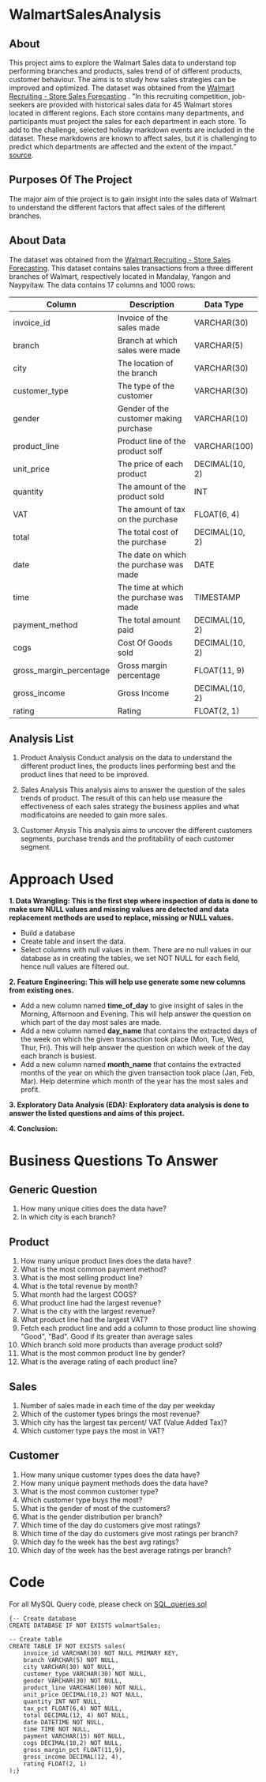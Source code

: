 # WalmartSalesAnalysis

## About
This project aims to explore the Walmart Sales data to understand top performing branches and products, sales trend of of different products, customer behaviour. The aims is to study how sales strategies can be improved and optimized. The dataset was obtained from the [Walmart Recruiting - Store Sales Forecasting](https://www.kaggle.com/c/walmart-recruiting-store-sales-forecasting) .
"In this recruiting competition, job-seekers are provided with historical sales data for 45 Walmart stores located in different regions. Each store contains many departments, and participants must project the sales for each department in each store. To add to the challenge, selected holiday markdown events are included in the dataset. These markdowns are known to affect sales, but it is challenging to predict which departments are affected and the extent of the impact." [source](https://www.kaggle.com/c/walmart-recruiting-store-sales-forecasting).

## Purposes Of The Project
The major aim of thie project is to gain insight into the sales data of Walmart to understand the different factors that affect sales of the different branches.

## About Data
The dataset was obtained from the [Walmart Recruiting - Store Sales Forecasting](https://www.kaggle.com/c/walmart-recruiting-store-sales-forecasting). This dataset contains sales transactions from a three different branches of Walmart, respectively located in Mandalay, Yangon and Naypyitaw. The data contains 17 columns and 1000 rows:

|Column	| Description	| Data Type |
| ----------- | ----------- |----------- |
|invoice_id	| Invoice of the sales made	| VARCHAR(30)|
|branch	|Branch at which sales were made	|VARCHAR(5)|
|city |	The location of the branch	| VARCHAR(30)|
|customer_type | The type of the customer  |	VARCHAR(30)|
|gender  |	Gender of the customer making purchase  |	VARCHAR(10)|
|product_line	 | Product line of the product solf  |	VARCHAR(100)|
|unit_price	 | The price of each product  |	DECIMAL(10, 2)|
|quantity	| The amount of the product sold	| INT|
|VAT	|The amount of tax on the purchase	|FLOAT(6, 4)|
|total	| The total cost of the purchase	|DECIMAL(10, 2)|
|date	|The date on which the purchase was made	| DATE|
|time	| The time at which the purchase was made |	TIMESTAMP|
|payment_method	| The total amount paid	| DECIMAL(10, 2)|
|cogs |	Cost Of Goods sold	| DECIMAL(10, 2)|
|gross_margin_percentage	| Gross margin percentage	| FLOAT(11, 9)|
|gross_income	| Gross Income	| DECIMAL(10, 2)|
|rating	| Rating	| FLOAT(2, 1)|

## Analysis List
1. Product Analysis
Conduct analysis on the data to understand the different product lines, the products lines performing best and the product lines that need to be improved.

2. Sales Analysis
This analysis aims to answer the question of the sales trends of product. The result of this can help use measure the effectiveness of each sales strategy the business applies and what modificatoins are needed to gain more sales.

3. Customer Anysis
This analysis aims to uncover the different customers segments, purchase trends and the profitability of each customer segment.

# Approach Used

**1. Data Wrangling: This is the first step where inspection of data is done to make sure NULL values and missing values are detected and data 
   replacement methods are used to replace, missing or NULL values.**
- Build a database
- Create table and insert the data.
- Select columns with null values in them. There are no null values in our database as in creating the tables, we set NOT NULL for each field, hence null values are filtered out.
   
**2. Feature Engineering: This will help use generate some new columns from existing ones.**
- Add a new column named **time_of_day** to give insight of sales in the Morning, Afternoon and Evening. This will help answer the question on which part of the day most sales are made.
- Add a new column named **day_name** that contains the extracted days of the week on which the given transaction took place (Mon, Tue, Wed, Thur, Fri). This will help answer the question on which week of the day each branch is busiest.
- Add a new column named **month_name** that contains the extracted months of the year on which the given transaction took place (Jan, Feb, Mar). Help determine which month of the year has the most sales and profit.

**3. Exploratory Data Analysis (EDA): Exploratory data analysis is done to answer the listed questions and aims of this project.**

**4. Conclusion:**

# Business Questions To Answer
## Generic Question
1. How many unique cities does the data have?
2. In which city is each branch?
## Product
1. How many unique product lines does the data have?
2. What is the most common payment method?
3. What is the most selling product line?
4. What is the total revenue by month?
5. What month had the largest COGS?
6. What product line had the largest revenue?
7. What is the city with the largest revenue?
8. What product line had the largest VAT?
9. Fetch each product line and add a column to those product line showing "Good", "Bad". Good if its greater than average sales
10. Which branch sold more products than average product sold?
11. What is the most common product line by gender?
12. What is the average rating of each product line?

## Sales
1. Number of sales made in each time of the day per weekday
2. Which of the customer types brings the most revenue?
3. Which city has the largest tax percent/ VAT (Value Added Tax)?
4. Which customer type pays the most in VAT?
## Customer
1. How many unique customer types does the data have?
2. How many unique payment methods does the data have?
3. What is the most common customer type?
4. Which customer type buys the most?
5. What is the gender of most of the customers?
6. What is the gender distribution per branch?
7. Which time of the day do customers give most ratings?
8. Which time of the day do customers give most ratings per branch?
9. Which day fo the week has the best avg ratings?
10. Which day of the week has the best average ratings per branch?

# Code
For all MySQL Query code, please check on [SQL_queries.sql](https://github.com/Bozzer250/WalmartSalesAnalysis/blob/main/SQL_queries.sql)

```
{-- Create database
CREATE DATABASE IF NOT EXISTS walmartSales;

-- Create table
CREATE TABLE IF NOT EXISTS sales(
    invoice_id VARCHAR(30) NOT NULL PRIMARY KEY,
    branch VARCHAR(5) NOT NULL,
    city VARCHAR(30) NOT NULL,
    customer_type VARCHAR(30) NOT NULL,
    gender VARCHAR(30) NOT NULL,
    product_line VARCHAR(100) NOT NULL,
    unit_price DECIMAL(10,2) NOT NULL,
    quantity INT NOT NULL,
    tax_pct FLOAT(6,4) NOT NULL,
    total DECIMAL(12, 4) NOT NULL,
    date DATETIME NOT NULL,
    time TIME NOT NULL,
    payment VARCHAR(15) NOT NULL,
    cogs DECIMAL(10,2) NOT NULL,
    gross_margin_pct FLOAT(11,9),
    gross_income DECIMAL(12, 4),
    rating FLOAT(2, 1)
);}

```




